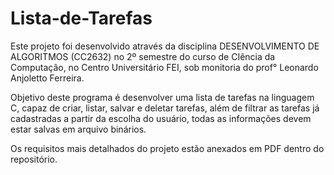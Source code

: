 # Lista-de-Tarefas

Este projeto foi desenvolvido através da disciplina DESENVOLVIMENTO DE ALGORITMOS (CC2632) no 2º semestre do curso de CIência da Computação, no Centro Universitário FEI, sob monitoria do prof° Leonardo Anjoletto Ferreira.

Objetivo deste programa é desenvolver uma lista de tarefas na linguagem C, capaz de criar, listar, salvar e deletar tarefas, além de filtrar as tarefas já cadastradas a partir da escolha do usuário, todas as informações devem estar salvas em arquivo binários.

Os requisitos mais detalhados do projeto estão anexados em PDF dentro do repositório.
